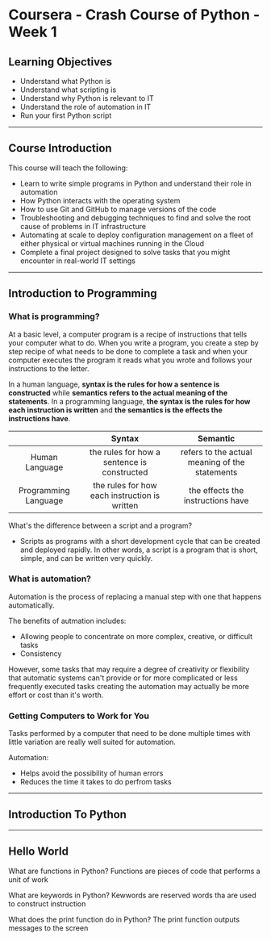 # Coursera - Crash Course of Python - Week 1

## Learning Objectives
* Understand what Python is
* Understand what scripting is
* Understand why Python is relevant to IT
* Understand the role of automation in IT
* Run your first Python script

---

## Course Introduction
This course will teach the following:
* Learn to write simple programs in Python and understand their role in automation
* How Python interacts with the operating system
* How to use Git and GitHub to manage versions of the code
* Troubleshooting and debugging techniques to find and solve the root cause of problems in IT infrastructure
* Automating at scale to deploy configuration management on a fleet of either physical or virtual machines running in the Cloud
* Complete a final project designed to solve tasks that you might encounter in real-world IT settings

---

## Introduction to Programming
### What is programming?
At a basic level, a computer program is a recipe of instructions that tells your computer what to do. When you write a program, you create a step by step recipe of what needs to be done to complete a task and when your computer executes the program it reads what you wrote and follows your instructions to the letter.  

In a human language, __**syntax** is the rules for how a sentence is constructed__ while __**semantics** refers to the actual meaning of the statements__.
In a programming language, __the **syntax** is the rules for how each instruction is written__ and __the **semantics** is the effects the instructions have__.  

|   | Syntax | Semantic |
|:-:|:-:|:-:|
| Human Language | the rules for how a sentence is constructed | refers to the actual meaning of the statements |
| Programming Language | the rules for how each instruction is written | the effects the instructions have |

What's the difference between a script and a program?  
* Scripts as programs with a short development cycle that can be created and deployed rapidly. In other words, a script is a program that is short, simple, and can be written very quickly.

### What is automation?
Automation is the process of replacing a manual step with one that happens automatically.

The benefits of autmation includes:
* Allowing people to concentrate on more complex, creative, or difficult tasks
* Consistency

However, some tasks that may require a degree of creativity or flexibility that automatic systems can't provide or for more complicated or less frequently executed tasks creating the automation may actually be more effort or cost than it's worth.

### Getting Computers to Work for You
Tasks performed by a computer that need to be done multiple times with little variation are really well suited for automation.

Automation:
* Helps avoid the possibility of human errors
* Reduces the time it takes to do perfrom tasks

---

## Introduction To Python

---

## Hello World
What are functions in Python?
Functions are pieces of code that performs a unit of work

What are keywords in Python?
Kewwords are reserved words tha are used to construct instruction

What does the print function do in Python?
The print function outputs messages to the screen